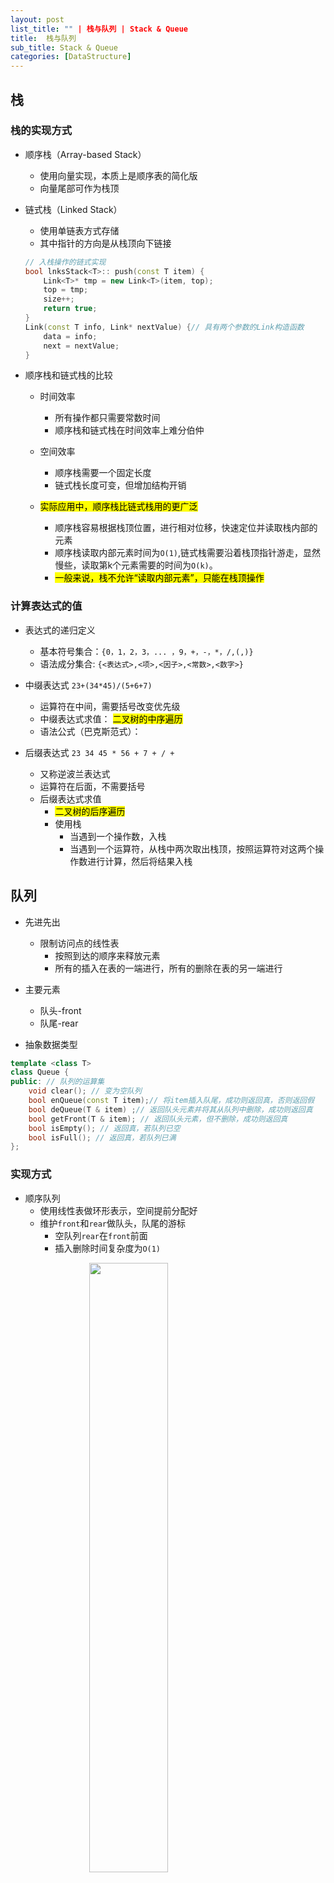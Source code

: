 ```yaml
---
layout: post
list_title: "" | 栈与队列 | Stack & Queue
title:  栈与队列 
sub_title: Stack & Queue
categories: [DataStructure]
---
```


## 栈

### 栈的实现方式

- 顺序栈（Array-based Stack）
	- 使用向量实现，本质上是顺序表的简化版
	- 向量尾部可作为栈顶

- 链式栈（Linked Stack）
	- 使用单链表方式存储
	- 其中指针的方向是从栈顶向下链接  

	```cpp
	// 入栈操作的链式实现
	bool lnksStack<T>:: push(const T item) {
		Link<T>* tmp = new Link<T>(item, top);
		top = tmp;
		size++;
		return true;
	} 
	Link(const T info, Link* nextValue) {// 具有两个参数的Link构造函数
		data = info;
		next = nextValue;
	}
	```

- 顺序栈和链式栈的比较
	- 时间效率
		- 所有操作都只需要常数时间
		- 顺序栈和链式栈在时间效率上难分伯仲

	- 空间效率
		- 顺序栈需要一个固定长度
		- 链式栈长度可变，但增加结构开销  

	- <mark>实际应用中，顺序栈比链式栈用的更广泛</mark>
		- 顺序栈容易根据栈顶位置，进行相对位移，快速定位并读取栈内部的元素
		- 顺序栈读取内部元素时间为`O(1)`,链式栈需要沿着栈顶指针游走，显然慢些，读取第k个元素需要的时间为`O(k)`。
		- <mark>一般来说，栈不允许“读取内部元素”，只能在栈顶操作 </mark>

### 计算表达式的值

- 表达式的递归定义
	- 基本符号集合：`{0，1，2，3，... ，9，+，-，*，/,(,)}`
	- 语法成分集合: `{<表达式>,<项>,<因子>,<常数>,<数字>}`

- 中缀表达式 `23+(34*45)/(5+6+7)`
	- 运算符在中间，需要括号改变优先级
	- 中缀表达式求值： <mark>二叉树的中序遍历</mark>
	- 语法公式（巴克斯范式）：

- 后缀表达式 `23 34 45 * 56 + 7 + / +`
	- 又称逆波兰表达式
	- 运算符在后面，不需要括号
	- 后缀表达式求值
		- <mark>二叉树的后序遍历</mark>
		- 使用栈
			- 当遇到一个操作数，入栈
			- 当遇到一个运算符，从栈中两次取出栈顶，按照运算符对这两个操作数进行计算，然后将结果入栈

## 队列

- 先进先出
	- 限制访问点的线性表
		- 按照到达的顺序来释放元素
		- 所有的插入在表的一端进行，所有的删除在表的另一端进行

- 主要元素
	- 队头-front
	- 队尾-rear

- 抽象数据类型

```cpp
template <class T> 
class Queue {
public: // 队列的运算集
 	void clear(); // 变为空队列
 	bool enQueue(const T item);// 将item插入队尾，成功则返回真，否则返回假
 	bool deQueue(T & item) ;// 返回队头元素并将其从队列中删除，成功则返回真
 	bool getFront(T & item); // 返回队头元素，但不删除，成功则返回真
 	bool isEmpty(); // 返回真，若队列已空
 	bool isFull(); // 返回真，若队列已满
}; 
```

### 实现方式

- 顺序队列
	- 使用线性表做环形表示，空间提前分配好
	- 维护`front`和`rear`做队头，队尾的游标
		- 空队列`rear`在`front`前面
		- 插入删除时间复杂度为`O(1)`
		
<img src="{{site.baseurl}}/assets/images/2008/07/queue1.png" style="display:block; margin-left:auto; margin-right:auto; width:50%"/>

```cpp
template <class Elem> 
class Aqueue : public Queue<Elem> {
	private:
 		int size; // 队列的最大容量
 		int front; // 队首元素指针
 		int rear; // 队尾元素指针
 		Elem *listArray; // 存储元素的数组
	public:
 		AQueue(int sz=DefaultListSize) {// 让存储元素的数组多预留一个空位
 			size = sz+1; // size数组长，sz队列最大长度
 			rear = 0; front = 1; // 也可以rear=-1; front=0
 			listArray = new Elem[size];
 		}
 		~AQueue() { delete [] listArray; }
 		void clear() { front = rear+1; } 
		int length() { reutrn (rear + 1 -front)%size; }
```

- 入队
	- 在队尾插入，移动`rear`指针

	```cpp
	bool enqueue(const Elem& it){
		if(((rear+2)%size) == front){
			return false;
		}else{
			rear = (rear+1)%size;
			listArray[rear] = it;
			return true;
		}
	}
	```
- 出队
	- 依靠移动`front`指针，不进行delete元素的操作

	```cpp
	bool dequeue(Elem& it){
		if(length() == 0 ){
			return false;
		}
		it = listArray[front];
		front = (front+1)%size;
		return true;
	}
	```

- 链式队列
	- 用单链表方式存储，队列每个元素对于链表中的一个节点
	- 插入时间复杂度为`O(1)`

### 顺序队列和链式队列比较

- 顺序队列
	- 固定存储空间
- 链式队列
	- 可以满足大小无法估计的情况
- 都不允许访问队列内部元素

- 环形队列
	- 线性表在部分元素出队后会造成空间的浪费，解决这个问题，引入环形队列，它是一个首尾相连的FIFO的数据结构，采用数组的线性空间,数据组织简单。能很快知道队列是否满为空。
	- 插入时间复杂度为`O(1)`


## 队列与栈的经典问题

### 表达式求值

如前文所述，栈的一个应用是计算表达式的值，这里说的表达式是简单的加减乘除四则运算，其求值过程可分为两步，第一步为将中缀表达式转为后缀表达式，第二步是对后缀表达式进行求值。中缀转后缀的规则如下：

1. 如果当前是数字，向后遍历直到遇到符号，输出数字
2. 如果当前是`(`，直接入栈
3. 如果当前是`)`，弹出栈中所有符号并输出，直到遇到`(`，弹出`(`
4. 如果当前是`+,-,*,/`，根据优先级入栈
	- 如果当前符号优先级>栈顶元素，直接入栈
	- 如果当前符号优先级<=栈顶个元素，弹出栈顶元素，直到遇到`(`或者优先级更高的元素

```cpp
vector<string> infix2postfix(string& postfix){
	vector<string> postfix;
	stack<char> stk;
	int i = 0;
	string num = "";
	while(i<postfix.size()){
		char c = postfix[i];
		if( isspace(c) ){
			i++;
			continue;
		}else if( isdigit(c) ){
			do{
				num+=c;
				i++;
				c = char[i];
			}while(isdigit(c));
			postfix.push_back(num);
			num = "";
			continue;
		}else if( c == '('){
			stk.push_back(c);
		}else if( c== ')' ){
			while(!stk.empty() && stk.top()!='('){
				postfix.push_back(string(1,stk.top()));
				stk.pop();
			}
			//pop ')'
			stk.pop();
		}else if( isoperator(c) ){
			while(!stk.empty() && level(c) <= level(stk.top())){
				postfix.push_back(string(1,stk.top()));
				stk.pop();
			}
			stk.push(c);
		}
		i++
	}
	//输出栈中符号
	while(!stk.emtpy()){
		postfix.push_back(string(1,stk.top()));
		stk.pop();
	}
	return postfix;
}
```

第二步是对后缀表达式进行求值，求值的算法前文已提到，这里不再赘述，代码如下

```cpp
int calculate(string& infix){
	vector<string> postfix = infix2postfix(infix);
	stack<long> stk;
	int sum=0;
	for(auto &s : postfix){
		if(isoperator(s)){
			long x = stk.top();
			stk.pop();
			long y = stk.top();
			stk.pop();
			if(s == "+"){
				stk.push(x+y);
			}else if(s =="-"){
				stk.push(y-x);
			}else if(s =="*"){
				stk.push(x*y);
			}else if(s == "/"){
				stk.push(y/x);
			}
		}else{
			stk.push(stol(s));
		}
	}
	int sum = 0;
	while(!stk.empty()){
		sum += stk.top();
		stk.pop();
	}
	return sum;
}
```

- [Basic Calculator](https://leetcode.com/problems/basic-calculator/)
- [Basic Calculator II](https://leetcode.com/problems/basic-calculator-ii/)
- [Basic Calculator III](https://leetcode.com/problems/basic-calculator-iii/)


## Resources

- [CS106B-Stanford-YouTube](https://www.youtube.com/watch?v=NcZ2cu7gc-A&list=PLnfg8b9vdpLn9exZweTJx44CII1bYczuk)
- [Algorithms-Stanford-Cousera](https://www.coursera.org/learn/algorithms-divide-conquer/home/welcome)
- [算法与数据结构-1-北大-Cousera](https://www.coursera.org/learn/shuju-jiegou-suanfa/home/welcome)
- [算法与数据结构-2-北大-Cousera](https://www.coursera.org/learn/gaoji-shuju-jiegou/home/welcome)
- [算法与数据结构-1-清华-EDX](https://courses.edx.org/courses/course-v1:TsinghuaX+30240184.1x+3T2017/course/)
- [算法与数据结构-2-清华-EDX](https://courses.edx.org/courses/course-v1:PekingX+04833050X+1T2016/course/)
- [算法设计与分析-1-北大-Cousera](https://www.coursera.org/learn/algorithms/home/welcome)
- [算法设计与分析-2-北大-EDX](https://courses.edx.org/courses/course-v1:PekingX+04833050X+1T2016/course/)



